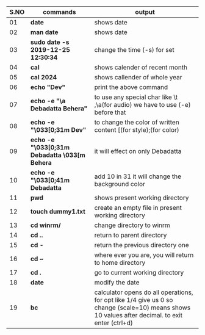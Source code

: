 |S.NO |commands |output |
|--- |--- |--- |
|01 |**date** |shows date |
|02 |**man date** |shows date |
|03 |**sudo date -s 2019-12-25 12:30:34** |change the time (-s) for set  |
|04 |**cal** |shows calender of recent month |
|05 |**cal 2024** |shows callender of whole year |
|06 |**echo "Dev"** |print the above command |
|07 |**echo -e "\a Debadatta Behera"** |to use any special char like \t ,\a(for audio) we have to use (-e) before that |
|08 |**echo -e "\033[0;31m Dev"** |to change the color of written content [(for style);(for color)  |
|09 |**echo -e "\033[0;31m Debadatta \033[m Behera** |it will effect on only Debadatta |
|10 |**echo -e "\033[0;41m Debadatta** |add 10 in 31 it will change the background color |
|11 |**pwd** |shows present working directory |
|12 |**touch  dummy1.txt** |create an empty file in present working directory |
|13 |**cd winrm/** |change directory to winrm |
|14 |**cd ..** |return to parent directory |
|15 |**cd -** |return the previous directory one |
|16 |**cd ~** |where ever you are, you will return to home directory |
|17 |**cd .** |go to current working directory |
|18 |**date** |modify the date |
|19 |**bc** |calculator opens do all operations, for opt like 1/4 give us 0 so change (scale=10) means shows 10 values after decimal. to exit enter (ctrl+d) |



